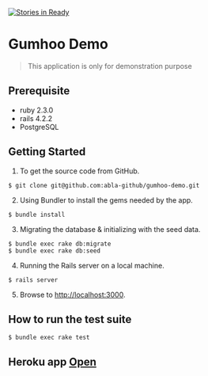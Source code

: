 [![Stories in Ready](https://badge.waffle.io/abla-github/gumhoo-demo.png?label=ready&title=Ready)](https://waffle.io/abla-github/gumhoo-demo)
# Gumhoo Demo

> This application is only for demonstration purpose

## Prerequisite

- ruby  2.3.0
- rails 4.2.2
- PostgreSQL
 
## Getting Started

1. To get the source code from GitHub.
```
$ git clone git@github.com:abla-github/gumhoo-demo.git
```
2. Using Bundler to install the gems needed by the app.
```
$ bundle install
```
3. Migrating the database & initializing with the seed data.
```
$ bundle exec rake db:migrate
$ bundle exec rake db:seed
```
4. Running the Rails server on a local machine.
```
$ rails server
```
5. Browse to [http://localhost:3000](http://localhost:3000).

## How to run the test suite
```
$ bundle exec rake test
```

## Heroku app [Open](https://gumhoo-seyjhflo.herokuapp.com/)
